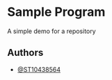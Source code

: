 # Sample Program

A simple demo for a repository

## Authors

- [@ST10438564](https://www.github.com/ST10438564)

